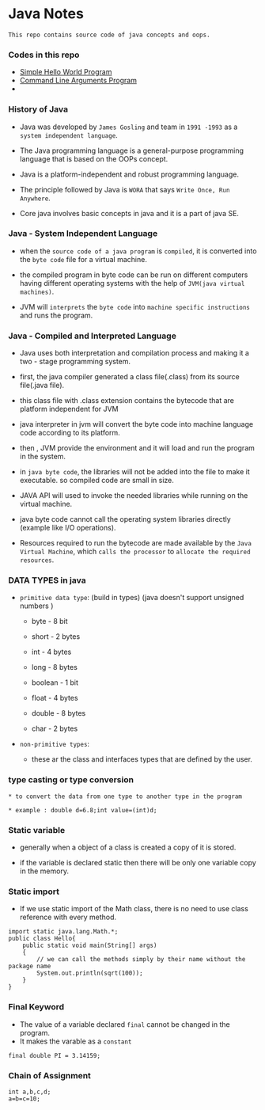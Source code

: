 # Java Notes 
    This repo contains source code of java concepts and oops.

### Codes in this repo

+ [Simple Hello World Program](https://github.com/sakthivelan21/problem-solving/blob/main/Java-notes/HelloWorld.java)
+ [Command Line Arguments Program](https://github.com/sakthivelan21/problem-solving/blob/main/Java-notes/)
+ [](https://github.com/sakthivelan21/problem-solving/blob/main/Java-notes/)

### History of Java

* Java was developed by `James Gosling`   and team in `1991 -1993` as a `system independent language`.

* The Java programming language is a general-purpose programming language that is based on the OOPs concept.

* Java is a platform-independent and robust programming language. 

* The principle followed by Java is `WORA` that says `Write Once, Run Anywhere`. 

* Core java involves basic concepts in java  and it is a part of java SE.


### Java - System Independent Language

* when the `source code of a java program` is `compiled`, it is converted into the `byte code` file for a virtual machine.

* the compiled program in byte code can be run on different computers having different operating systems with the help of `JVM(java virtual machines)`.

* JVM will `interprets` the `byte code` into `machine specific instructions` and runs the program.

### Java - Compiled and Interpreted Language

* Java uses both interpretation and compilation process and making it a two - stage programming system.

* first, the java compiler generated a class file(.class)  from its source file(.java file).

* this class file with .class extension contains the bytecode that are platform independent for JVM

* java interpreter in jvm will convert the byte code into machine language code according to its platform. 

* then , JVM provide the environment and it will load and run the program in the system.

* in `java byte code`, the libraries will not be added into the file to make it executable. so compiled code are small in size.

* JAVA API will used to invoke the needed libraries while running on the virtual machine.

+ java byte code cannot call the operating system libraries directly (example like I/O  operations).

+ Resources required to run the bytecode are made available by the `Java Virtual Machine`, which `calls the processor` to `allocate the required resources`.

### DATA TYPES in java

* `primitive data type`: (build in types) (java doesn't support unsigned numbers )

    * byte -  8 bit 

    * short - 2 bytes

    * int -   4 bytes

    * long -  8 bytes

    * boolean - 1 bit

    * float - 4 bytes

    * double - 8 bytes

    * char - 2 bytes

* `non-primitive types`:

    * these ar the class and interfaces types that are defined by the user.

### type casting  or type conversion 

	* to convert the data from one type to another type in the program 

	* example : double d=6.8;int value=(int)d;

### Static variable

* generally when a object of a class is created a copy of it is stored.

* if the variable is declared static then there will be only one variable copy in the memory. 

### Static import
*  If we use static import of the Math class, there is no need to use class reference with every method. 
```
import static java.lang.Math.*;
public class Hello{
    public static void main(String[] args)
    {
        // we can call the methods simply by their name without the package name
        System.out.println(sqrt(100));
    }
}
```

### Final Keyword

* The value of a variable declared `final` cannot be changed in the program.
* It makes the varable as a `constant`

```
final double PI = 3.14159;
```

### Chain of Assignment

```
int a,b,c,d;
a=b=c=10;
```

